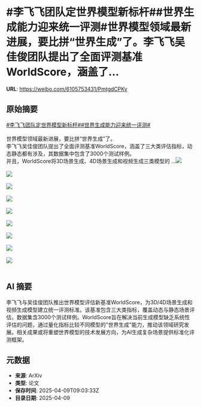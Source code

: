 # #李飞飞团队定世界模型新标杆##世界生成能力迎来统一评测#世界模型领域最新进展，要比拼“世界生成”了。李飞飞吴佳俊团队提出了全面评测基准WorldScore，涵盖了...

**URL**: https://weibo.com/6105753431/PmtgdCPKy

## 原始摘要

<a href="https://m.weibo.cn/search?containerid=231522type%3D1%26t%3D10%26q%3D%23%E6%9D%8E%E9%A3%9E%E9%A3%9E%E5%9B%A2%E9%98%9F%E5%AE%9A%E4%B8%96%E7%95%8C%E6%A8%A1%E5%9E%8B%E6%96%B0%E6%A0%87%E6%9D%86%23&amp;extparam=%23%E6%9D%8E%E9%A3%9E%E9%A3%9E%E5%9B%A2%E9%98%9F%E5%AE%9A%E4%B8%96%E7%95%8C%E6%A8%A1%E5%9E%8B%E6%96%B0%E6%A0%87%E6%9D%86%23" data-hide=""><span class="surl-text">#李飞飞团队定世界模型新标杆#</span></a><a href="https://m.weibo.cn/search?containerid=231522type%3D1%26t%3D10%26q%3D%23%E4%B8%96%E7%95%8C%E7%94%9F%E6%88%90%E8%83%BD%E5%8A%9B%E8%BF%8E%E6%9D%A5%E7%BB%9F%E4%B8%80%E8%AF%84%E6%B5%8B%23&amp;extparam=%23%E4%B8%96%E7%95%8C%E7%94%9F%E6%88%90%E8%83%BD%E5%8A%9B%E8%BF%8E%E6%9D%A5%E7%BB%9F%E4%B8%80%E8%AF%84%E6%B5%8B%23" data-hide=""><span class="surl-text">#世界生成能力迎来统一评测#</span></a><br><br>世界模型领域最新进展，要比拼“世界生成”了。<br>李飞飞吴佳俊团队提出了全面评测基准WorldScore，涵盖了三大类评估指标，动态静态都有涉及，其数据集中包含了3000个测试样例。<br>并且，WorldScore将3D场景生成、4D场景生成和视频生成三类模型的 ...<img style="" src="https://tvax2.sinaimg.cn/large/006Fd7o3gy1i0algwpuf2j30wn0k01ct.jpg" referrerpolicy="no-referrer"><br><br><img style="" src="https://tvax4.sinaimg.cn/large/006Fd7o3gy1i0algweq28j30zk0j9tha.jpg" referrerpolicy="no-referrer"><br><br><img style="" src="https://tvax1.sinaimg.cn/large/006Fd7o3gy1i0algul11tj30mv0k0dpk.jpg" referrerpolicy="no-referrer"><br><br><img style="" src="https://tvax2.sinaimg.cn/large/006Fd7o3gy1i0algwuduqj30zk0hln1w.jpg" referrerpolicy="no-referrer"><br><br><img style="" src="https://tvax1.sinaimg.cn/large/006Fd7o3gy1i0algvlwlsj30r40k0au0.jpg" referrerpolicy="no-referrer"><br><br><img style="" src="https://tvax2.sinaimg.cn/large/006Fd7o3gy1i0algvrfeoj30zk0f7jz4.jpg" referrerpolicy="no-referrer"><br><br><img style="" src="https://tvax3.sinaimg.cn/large/006Fd7o3gy1i0algvx1kjj30ri0k07be.jpg" referrerpolicy="no-referrer"><br><br><img style="" src="https://tvax2.sinaimg.cn/large/006Fd7o3gy1i0algwf5tbj30wy0k014g.jpg" referrerpolicy="no-referrer"><br><br><img style="" src="https://tvax4.sinaimg.cn/large/006Fd7o3gy1i0algtt4t0j30k00k013m.jpg" referrerpolicy="no-referrer"><br><br>

## AI 摘要

李飞飞与吴佳俊团队推出世界模型评估新基准WorldScore，为3D/4D场景生成和视频生成模型建立统一评测标准。该基准包含三大类指标，覆盖动态与静态场景评估，数据集含3000个测试样例。WorldScore旨在解决当前生成模型缺乏系统性评估的问题，通过量化指标比较不同模型的"世界生成"能力，推动该领域研究发展。相关成果或将重塑世界模型的技术发展方向，为AI生成复杂场景提供标准化评测框架。

## 元数据

- **来源**: ArXiv
- **类型**: 论文
- **保存时间**: 2025-04-09T09:03:33Z
- **目录日期**: 2025-04-09

